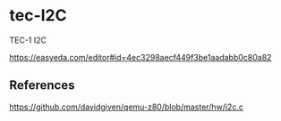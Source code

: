 # tec-I2C
TEC-1 I2C

https://easyeda.com/editor#id=4ec3298aecf449f3be1aadabb0c80a82

## References
https://github.com/davidgiven/qemu-z80/blob/master/hw/i2c.c


